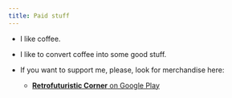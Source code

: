 ```yaml
---
title: Paid stuff
---
```


* I like coffee.

* I like to convert coffee into some good stuff.

* If you want to support me, please, look for merchandise here:

  * [**Retrofuturistic Corner** on Google Play](https://play.google.com/store/apps/dev?id=5062389990293066598)
